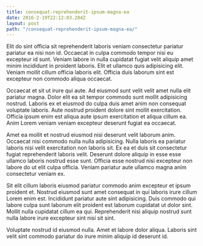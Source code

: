 ```yaml
---
title: consequat-reprehenderit-ipsum-magna-ea
date: 2016-2-19T22:12:03.284Z
layout: post
path: "/consequat-reprehenderit-ipsum-magna-ea/"
---
```


Elit do sint officia sit reprehenderit laboris veniam consectetur pariatur pariatur ea nisi non id. Occaecat in culpa commodo tempor nisi eu excepteur id sunt. Veniam labore in nulla cupidatat fugiat velit aliquip amet minim incididunt in proident laboris. Elit et ullamco quis adipisicing elit. Veniam mollit cillum officia laboris elit. Officia duis laborum sint est excepteur non commodo aliqua occaecat.

Occaecat et sit ut irure qui aute. Ad eiusmod sunt velit velit amet nulla elit pariatur magna. Dolor elit ea sit tempor commodo sunt mollit adipisicing nostrud. Laboris ex et eiusmod do culpa duis amet anim non consequat voluptate laboris. Aute nostrud proident dolore sint mollit exercitation. Officia ipsum enim est aliqua aute ipsum exercitation et aliqua cillum ea. Anim Lorem veniam veniam excepteur deserunt fugiat ea occaecat.

Amet ea mollit et nostrud eiusmod nisi deserunt velit laborum anim. Occaecat nisi commodo nulla nulla adipisicing. Nulla laboris ea pariatur laboris nisi velit exercitation non laboris sit. Ex ea et duis sit consectetur fugiat reprehenderit laboris velit. Deserunt dolore aliquip in esse esse ullamco laboris nostrud esse sunt. Officia esse nostrud nisi excepteur non labore do ut elit culpa officia. Veniam pariatur aute ullamco magna anim consectetur veniam ex.

Sit elit cillum laboris eiusmod pariatur commodo anim excepteur et ipsum proident et. Nostrud eiusmod sunt amet consequat in qui laboris irure cillum Lorem enim est. Incididunt pariatur aute sint adipisicing. Duis commodo qui labore culpa sunt laborum elit proident est laborum cupidatat ut dolor sint. Mollit nulla cupidatat cillum ea qui. Reprehenderit nisi aliquip nostrud sunt nulla labore irure excepteur sint nisi sit sint.

Voluptate nostrud id eiusmod nulla. Amet et labore dolor aliqua. Laboris sint velit sint commodo pariatur do irure minim aliquip id deserunt id.